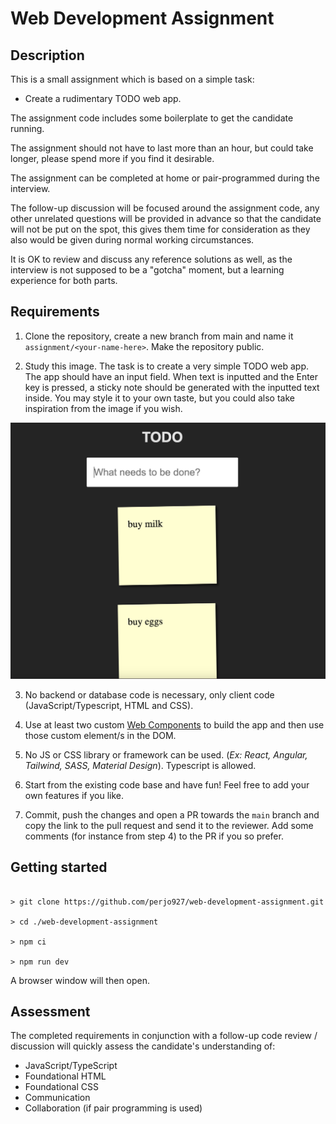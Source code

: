 # Web Development Assignment

## Description

This is a small assignment which is based on a simple task:

* Create a rudimentary TODO web app.

The assignment code includes some boilerplate to get the candidate running.

The assignment should not have to last more than an hour, but could take longer, please spend more if you find it desirable.

The assignment can be completed at home or pair-programmed during the interview.

The follow-up discussion will be focused around the assignment code, any other unrelated questions will be provided in advance so that the candidate will not be put on the spot, this gives them time for consideration as they also would be given during normal working circumstances.

It is OK to review and discuss any reference solutions as well, as the interview is not supposed to be a "gotcha" moment, but a learning experience for both parts.

## Requirements

1. Clone the repository, create a new branch from main and name it `assignment/<your-name-here>`. Make the repository public.

2. Study this image. The task is to create a very simple TODO web app. The app should have an input field. When text is inputted and the Enter key is pressed, a sticky note should be generated with the inputted text inside. You may style it to your own taste, but you could also take inspiration from the image if you wish.

![TODO app](./todo-app.png)

3. No backend or database code is necessary, only client code (JavaScript/Typescript, HTML and CSS).

4. Use at least two custom [Web Components](https://developer.mozilla.org/en-US/docs/Web/API/Web_components/Using_custom_elements) to build the app and then use those custom element/s in the DOM.

5. No JS or CSS library or framework can be used. 
(_Ex: React, Angular, Tailwind, SASS, Material Design_). Typescript is allowed.

6. Start from the existing code base and have fun! Feel free to add your own features if you like.

7. Commit, push the changes and open a PR towards the `main` branch and copy the link to the pull request and send it to the reviewer. Add some comments (for instance from step 4) to the PR if you so prefer.


## Getting started

```shell

> git clone https://github.com/perjo927/web-development-assignment.git

> cd ./web-development-assignment

> npm ci

> npm run dev

```

A browser window will then open.

## Assessment

The completed requirements in conjunction with a follow-up code review / discussion will quickly assess the candidate's understanding of:

- JavaScript/TypeScript
- Foundational HTML
- Foundational CSS
- Communication
- Collaboration (if pair programming is used)
